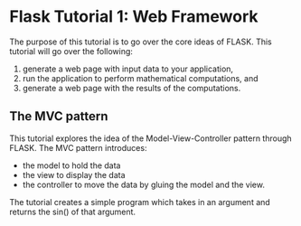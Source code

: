 # Flask Tutorial 1: Web Framework
The purpose of this tutorial is to go over the core ideas of FLASK. This tutorial will go over the following:
1. generate a web page with input data to your application,
2. run the application to perform mathematical computations, and
3. generate a web page with the results of the computations.

## The MVC pattern
This tutorial explores the idea of the Model-View-Controller pattern through FLASK. The MVC pattern introduces:

- the model to hold the data
- the view to display the data
- the controller to move the data by gluing the model and the view.

The tutorial creates a simple program which takes in an argument and returns the sin() of that argument. 